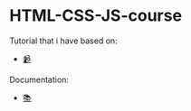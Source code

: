 # HTML-CSS-JS-course

Tutorial that i have based on:
+ [📹](https://www.youtube.com/playlist?list=PLJubkp8BnTJtjPikTnv8JoYWKFjUu7bRH)

Documentation:
+ [📚](https://developer.mozilla.org/es/docs/Learn/HTML)


